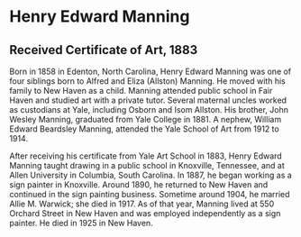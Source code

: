# Henry Edward Manning
## Received Certificate of Art, 1883
Born in 1858 in Edenton, North Carolina, Henry Edward Manning was one of four siblings born to Alfred and Eliza (Allston) Manning. He moved with his family to New Haven as a child. Manning attended public school in Fair Haven and studied art with a private tutor. Several maternal uncles worked as custodians at Yale, including Osborn and Isom Allston. His brother, John Wesley Manning, graduated from Yale College in 1881. A nephew, William Edward Beardsley Manning, attended the Yale School of Art from 1912 to 1914.

After receiving his certificate from Yale Art School in 1883, Henry Edward Manning taught drawing in a public school in Knoxville, Tennessee, and at Allen University in Columbia, South Carolina. In 1887, he began working as a sign painter in Knoxville. Around 1890, he returned to New Haven and continued in the sign painting business. Sometime around 1904, he married Allie M. Warwick; she died in 1917. As of that year, Manning lived at 550 Orchard Street in New Haven and was employed independently as a sign painter. He died in 1925 in New Haven.
